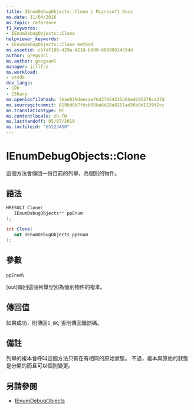 ```yaml
---
title: IEnumDebugObjects::Clone | Microsoft Docs
ms.date: 11/04/2016
ms.topic: reference
f1_keywords:
- IEnumDebugObjects::Clone
helpviewer_keywords:
- IEnumDebugObjects::Clone method
ms.assetid: cb7df109-d29a-4218-b900-6809091459dd
author: gregvanl
ms.author: gregvanl
manager: jillfra
ms.workload:
- vssdk
dev_langs:
- CPP
- CSharp
ms.openlocfilehash: 76ae819deecaa76d37054235b6bed295278ca37d
ms.sourcegitcommit: 6196d0b7fdcb08ba6d28a8151ad36b8d1139f2cc
ms.translationtype: MT
ms.contentlocale: zh-TW
ms.lasthandoff: 05/07/2019
ms.locfileid: "65223450"
---
```

# <a name="ienumdebugobjectsclone"></a>IEnumDebugObjects::Clone
這個方法會傳回一份目前的列舉，為個別的物件。

## <a name="syntax"></a>語法

```cpp
HRESULT Clone(
   IEnumDebugObjects** ppEnum
);
```

```csharp
int Clone(
   out IEnumDebugObjects ppEnum
);
```

## <a name="parameters"></a>參數
 `ppEnum`\

 [out]傳回這個列舉型別為個別物件的複本。

## <a name="return-value"></a>傳回值
 如果成功，則傳回`S_OK`; 否則傳回錯誤碼。

## <a name="remarks"></a>備註
 列舉的複本會呼叫這個方法只有在有相同的原始狀態。 不過，複本與原始的狀態是分開的而且可以個別變更。

## <a name="see-also"></a>另請參閱
- [IEnumDebugObjects](../../../extensibility/debugger/reference/ienumdebugobjects.md)